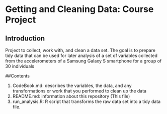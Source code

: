 # Getting and Cleaning Data: Course Project

## Introduction
Project to collect, work with, and clean a data set. The goal is to prepare tidy data that can be used for later analysis of a set of variables collected from the accelerometers of a Samsung Galaxy S smartphone for a group of 30 individuals

##Contents
1. CodeBook.md: describes the variables, the data, and any transformations or work that you performed to clean up the data
2. README.md: information about this repository (This file)
3. run_analysis.R: R script that transforms the raw data set into a tidy data file.
